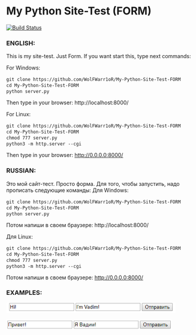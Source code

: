 # My Python Site-Test (FORM)

[![Build Status](https://travis-ci.com/WolFWarr1oR/My-Python-Site-Test-FORM.svg?branch=master)](https://travis-ci.com/WolFWarr1oR/My-Python-Site-Test-FORM)

### ENGLISH:
This is my site-test. Just Form.
If you want start this, type next commands:

For Windows:

```
git clone https://github.com/WolFWarr1oR/My-Python-Site-Test-FORM
cd My-Python-Site-Test-FORM
python server.py
```
Then type in your browser:
http://localhost:8000/

For Linux:

```
git clone https://github.com/WolFWarr1oR/My-Python-Site-Test-FORM
cd My-Python-Site-Test-FORM
chmod 777 server.py
python3 -m http.server --cgi
```
Then type in your browser:
http://0.0.0.0:8000/

### RUSSIAN:
Это мой сайт-тест. Просто форма.
Для того, чтобы запустить, надо прописать следующие команды:
Для Windows:

```
git clone https://github.com/WolFWarr1oR/My-Python-Site-Test-FORM
cd My-Python-Site-Test-FORM
python server.py
```
Потом напиши в своем браузере:
http://localhost:8000/

Для Linux:

```
git clone https://github.com/WolFWarr1oR/My-Python-Site-Test-FORM
cd My-Python-Site-Test-FORM
chmod 777 server.py
python3 -m http.server --cgi
```
Потом напиши в своем браузере:
http://0.0.0.0:8000/

### EXAMPLES:

![EXAMPLE_ENG](examples/EXAMPLE_ENG.png)

![EXAMPLE_RUS](examples/EXAMPLE_RUS.png)

